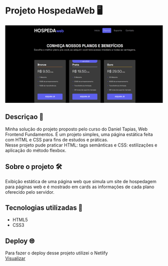 # Projeto HospedaWeb 🖥️
![sreenshot projeto HospedaWeb](imagens/screenshot.png)

## Descriçao 📝
Minha solução do projeto proposto pelo curso do Daniel Tapias, Web Frontend Fundamentos.
É um projeto simples, uma página estática feita com HTML e CSS para fins de estudos e práticas. <br> Nesse projeto pude praticar HTML: tags semânticas e CSS: estilizações e aplicação do método flexbox.

## Sobre o projeto 🛠️
Exibição estática de uma página web que simula um site de hospedagem para páginas web e é mostrado em cards as informações de cada plano oferecido pelo servidor.



## Tecnologias utilizadas 🤖
- HTML5
- CSS3

## Deploy 🌐

Para fazer o deploy desse projeto utilizei o Netlify <br>
[Visualizar](https://hospedaweb.netlify.app)
